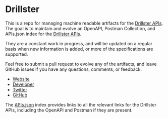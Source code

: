 # DrillsterThis is a repo for managing machine readable artifacts for the [Drillster APIs](http://www.drillster.com/info/api). The goal is to maintain and evolve an OpenAPI, Postman Collection, and APIs.json index for the [Drillster APIs](http://www.drillster.com/info/api).They are a constant work in progress, and will be updated on a regular basis when new information is added, or more of the specifications are supported.Feel free to submit a pull request to evolve any of the artifacts, and leave GitHub issues if you have any questions, comments, or feedback.- [Website](http://www.drillster.com/info/api)- [Developer](http://www.drillster.com/info/api)- [Twitter](https://twitter.com/drillsterdotcom)- [GitHub](https://github.com/drillster)The [APIs.json](https://github.com/api-evangelist/drillster/blob/master/apis.json) index provides links to all the relevant links for the Drillster APIs, including the OpenAPI and Postman if they are present.